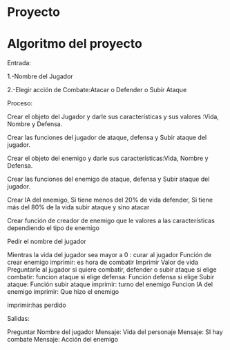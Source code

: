 # Proyecto




# Algoritmo del proyecto

Entrada:

1.-Nombre del Jugador

2.-Elegir acción de Combate:Atacar o Defender o Subir Ataque

Proceso:

Crear el objeto del Jugador y darle sus características y sus valores :Vida, Nombre y Defensa.

Crear las funciones del jugador de ataque, defensa y Subir ataque del jugador.

Crear el objeto del enemigo y darle sus características:Vida, Nombre y Defensa.

Crear las funciones del enemigo de ataque, defensa y Subir ataque del jugador.

Crear IA del enemigo, Si tiene menos del 20% de vida defender, Si tiene más del 80% de la vida subir ataque y sino atacar

Crear función de creador de enemigo que le valores a las características dependiendo el tipo de enemigo

Pedir el nombre del jugador

Mientras la vida del jugador sea mayor a 0 :
	curar al jugador
	Función de crear enemigo
	imprimir: es hora de combatir
	Imprimir Valor de vida
	Preguntarle al jugador si quiere combatir, defender o subir ataque
	si elige combatir:
		funcion ataque
	si elige defensa:
		Función defensa
	si elige Subir ataque: 
		Función subir ataque
	imprimir: turno del enemigo
	Funcion IA del enemigo
	imprimir: Que hizo el enemigo

imprimir:has perdido

Salidas:

Preguntar Nombre del jugador
Mensaje: Vida del personaje
Mensaje: SI hay combate
Mensaje: Acción del enemigo
	
	


